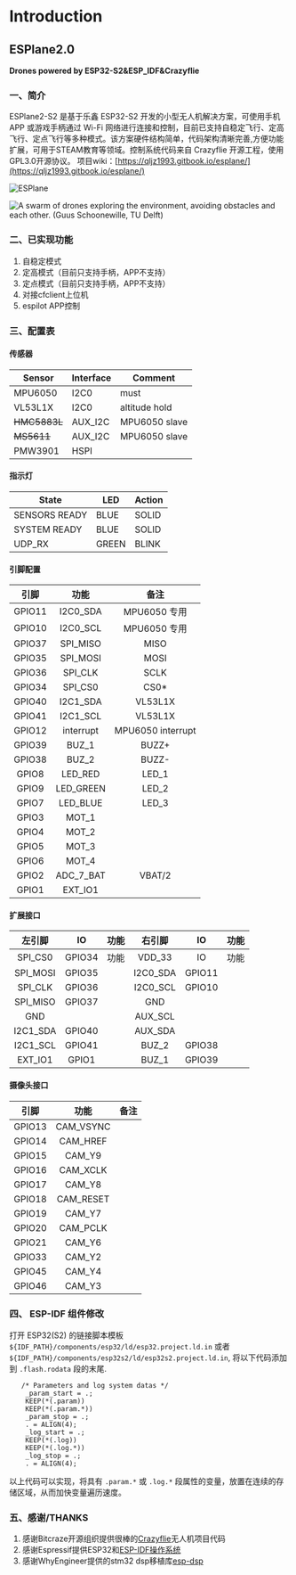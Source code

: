 ﻿
# Introduction

## ESPlane2.0

**Drones powered by ESP32-S2&ESP\_IDF&Crazyflie**

### 一、简介

ESPlane2-S2 是基于乐鑫 ESP32-S2 开发的小型无人机解决方案，可使用手机 APP 或游戏手柄通过 Wi-Fi 网络进行连接和控制，目前已支持自稳定飞行、定高飞行、定点飞行等多种模式。该方案硬件结构简单，代码架构清晰完善,方便功能扩展，可用于STEAM教育等领域。控制系统代码来自 Crazyflie 开源工程，使用GPL3.0开源协议。
项目wiki：[https://qljz1993.gitbook.io/esplane/](https://qljz1993.gitbook.io/esplane/)

![ESPlane](https://img-blog.csdnimg.cn/20191030202043361.jpg?x-oss-process=image/watermark,type_ZmFuZ3poZW5naGVpdGk,shadow_10,text_aHR0cHM6Ly9ibG9nLmNzZG4ubmV0L3FxXzIwNTE1NDYx,size_16,color_FFFFFF,t_70)

![A swarm of drones exploring the environment, avoiding obstacles and each other. \(Guus Schoonewille, TU Delft\)](https://img-blog.csdnimg.cn/20191030202634944.jpg?x-oss-process=image/watermark,type_ZmFuZ3poZW5naGVpdGk,shadow_10,text_aHR0cHM6Ly9ibG9nLmNzZG4ubmV0L3FxXzIwNTE1NDYx,size_16,color_FFFFFF,t_70)

### 二、已实现功能

1. 自稳定模式
2. 定高模式（目前只支持手柄，APP不支持）
3. 定点模式（目前只支持手柄，APP不支持）
4. 对接cfclient上位机 
5. espilot APP控制


### 三、配置表

#### 传感器

| Sensor  | Interface | Comment |
|--|--|--|
| MPU6050 | I2C0 | must |
| VL53L1X | I2C0 | altitude hold  |
| ~~HMC5883L~~  | AUX_I2C | MPU6050 slave |
| ~~MS5611~~  | AUX_I2C | MPU6050 slave |
|PMW3901|	HSPI | | 

#### 指示灯

| State | LED | Action |
|--|--|--|
|SENSORS READY|BLUE|SOLID|
|SYSTEM READY|BLUE|SOLID|
|UDP_RX|GREEN|BLINK|


#### 引脚配置

| 引脚 | 功能 | 备注 |
| :---: | :---: | :---: |
| GPIO11 | I2C0_SDA | MPU6050 专用|
| GPIO10 | I2C0_SCL | MPU6050 专用|
| GPIO37 | SPI_MISO | MISO |
| GPIO35 | SPI_MOSI |MOSI |
| GPIO36 | SPI_CLK|SCLK|
| GPIO34 | SPI_CS0|CS0* |
| GPIO40 | I2C1_SDA|VL53L1X|
| GPIO41 | I2C1_SCL |VL53L1X|
| GPIO12 | interrupt | MPU6050 interrupt |
| GPIO39 |  BUZ_1|BUZZ+ |
| GPIO38 |BUZ_2| BUZZ- | 
| GPIO8 | LED\_RED | LED\_1 |
| GPIO9 | LED\_GREEN | LED\_2 |
| GPIO7 | LED\_BLUE | LED\_3 |
| GPIO3 | MOT\_1 |  |
| GPIO4 | MOT\_2 |  |
| GPIO5 | MOT\_3 |  |
| GPIO6 | MOT\_4 |  |
| GPIO2 | ADC\_7\_BAT | VBAT/2 |
| GPIO1 |EXT_IO1  |  |

#### 扩展接口

| 左引脚 | IO |功能 | 右引脚 | IO |功能|
| :---: | :---: | :---: | :---: | :---: | :---:|
|SPI_CS0  | GPIO34 |功能 | VDD_33 | IO |功能|
|SPI_MOSI |GPIO35 | |I2C0_SDA |GPIO11| |
| SPI_CLK| GPIO36| | I2C0_SCL|GPIO10 | |
| SPI_MISO|GPIO37 | | GND| | |
| GND| | | AUX_SCL| | |
| I2C1_SDA| GPIO40| | AUX_SDA| | |
| I2C1_SCL|GPIO41 | | BUZ_2|GPIO38 | |
| EXT_IO1| GPIO1| | BUZ_1|GPIO39 | |

#### 摄像头接口

| 引脚 | 功能 | 备注 |
| :---: | :---: | :---: |
|GPIO13  |  CAM_VSYNC|  |
|GPIO14  |  CAM_HREF|  |
|GPIO15  |  CAM_Y9|  |
|GPIO16  |  CAM_XCLK|  |
|GPIO17  |CAM_Y8  |  |
|GPIO18  |CAM_RESET  |  
|GPIO19  |CAM_Y7  |  |
|GPIO20  |  CAM_PCLK|  |
|GPIO21  |  CAM_Y6|  ||
|GPIO33  |CAM_Y2  |  ||
|GPIO45 |  CAM_Y4| 
|GPIO46  |CAM_Y3  | 

### 四、 ESP-IDF 组件修改

打开 ESP32(S2) 的链接脚本模板`${IDF_PATH}/components/esp32/ld/esp32.project.ld.in` 或者` ${IDF_PATH}/components/esp32s2/ld/esp32s2.project.ld.in`, 将以下代码添加到 `.flash.rodata` 段的末尾.

```
   /* Parameters and log system datas */
    _param_start = .;
    KEEP(*(.param))
    KEEP(*(.param.*))
    _param_stop = .;
    . = ALIGN(4);
    _log_start = .;
    KEEP(*(.log))
    KEEP(*(.log.*))
    _log_stop = .;
    . = ALIGN(4);
```
以上代码可以实现，将具有 `.param.*` 或 `.log.*` 段属性的变量，放置在连续的存储区域，从而加快变量遍历速度。

### 五、感谢/THANKS

1. 感谢Bitcraze开源组织提供很棒的[Crazyflie](https://www.bitcraze.io/%20)无人机项目代码
2. 感谢Espressif提供ESP32和[ESP-IDF操作系统](https://docs.espressif.com/projects/esp-idf/en/latest/esp32s2/get-started/index.html)
3. 感谢WhyEngineer提供的stm32 dsp移植库[esp-dsp](https://github.com/whyengineer/esp32-lin/tree/master/components/dsp_lib)

